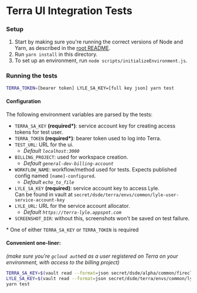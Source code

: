 # Terra UI Integration Tests

### Setup

1. Start by making sure you're running the correct versions of Node and Yarn, as described in the [root README](../README.md).
2. Run `yarn install` in this directory.
3. To set up an environment, run `node scripts/initializeEnvironment.js`.

### Running the tests

```sh
TERRA_TOKEN=[bearer token] LYLE_SA_KEY=[full key json] yarn test
```

#### Configuration
The following environment variables are parsed by the tests:

- `TERRA_SA_KEY` **(required\*)**: service account key for creating access tokens for test user.
- `TERRA_TOKEN` **(required\*)**: bearer token used to log into Terra.
- `TEST_URL`: URL for the ui.
    * _Default `localhost:3000`_
- `BILLING_PROJECT`: used for workspace creation.
    * _Default `general-dev-billing-account`_
- `WORKFLOW_NAME`: workflow/method used for tests. Expects published config named `[name]-configured`.
    * _Default `echo_to_file`_
-  `LYLE_SA_KEY` **(required)**: service account key to access Lyle.  
    Can be found in vault at `secret/dsde/terra/envs/common/lyle-user-service-account-key`
-  `LYLE_URL`: URL for the service account allocator.
    * _Default `https://terra-lyle.appspot.com`_
- `SCREENSHOT_DIR`: without this, screenshots won't be saved on test failure.

\* One of either `TERRA_SA_KEY` or `TERRA_TOKEN` is required

#### Convenient one-liner:
_(make sure you're `gcloud auth`ed as a user registered on Terra on your environment, with access to the billing project)_

```sh
TERRA_SA_KEY=$(vault read --format=json secret/dsde/alpha/common/firecloud-account.pem | jq .data) \
LYLE_SA_KEY=$(vault read --format=json secret/dsde/terra/envs/common/lyle-user-service-account-key | jq .data) \
yarn test
```
